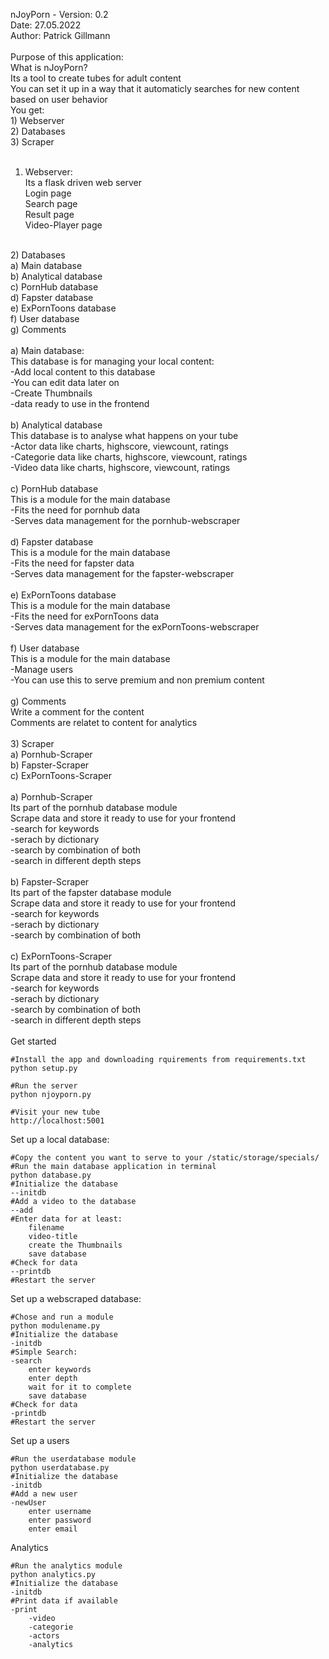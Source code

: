 nJoyPorn - Version: 0.2<br>
Date: 27.05.2022<br>
Author: Patrick Gillmann<br>
<br>
Purpose of this application:<br>
What is nJoyPorn?<br>
    Its a tool to create tubes for adult content<br>
    You can set it up in a way that it automaticly searches for new content based on user behavior<br>
    You get:<br>
        1) Webserver<br>
        2) Databases<br>
        3) Scraper<br>
<br>
1) Webserver:<br>
    Its a flask driven web server<br>
    Login page<br>
    Search page<br>
    Result page<br>
    Video-Player page<br>
<br>
2) Databases<br>
    a) Main database<br>
    b) Analytical database<br>
    c) PornHub database<br>
    d) Fapster database<br>
    e) ExPornToons database<br>
    f) User database<br>
    g) Comments<br>
<br>
    a) Main database:<br>
        This database is for managing your local content:<br>
        -Add local content to this database<br>
        -You can edit data later on<br>
        -Create Thumbnails<br>
        -data ready to use in the frontend<br>
<br>
    b) Analytical database<br>
        This database is to analyse what happens on your tube<br>
        -Actor data like charts, highscore, viewcount, ratings<br>
        -Categorie data like charts, highscore, viewcount, ratings<br>
        -Video data like charts, highscore, viewcount, ratings<br>
    <br>
    c) PornHub database<br>
        This is a module for the main database<br>
        -Fits the need for pornhub data<br>
        -Serves data management for the pornhub-webscraper<br>
    <br>
    d) Fapster database<br>
        This is a module for the main database<br>
        -Fits the need for fapster data<br>
        -Serves data management for the fapster-webscraper<br>
    <br>
    e) ExPornToons database<br>
        This is a module for the main database<br>
        -Fits the need for exPornToons data<br>
        -Serves data management for the exPornToons-webscraper <br>
    <br>
    f) User database<br>
        This is a module for the main database<br>
        -Manage users<br>
        -You can use this to serve premium and non premium content<br>
    <br>
    g) Comments<br>
        Write a comment for the content<br>
        Comments are relatet to content for analytics<br>
<br>
3) Scraper<br>
    a) Pornhub-Scraper<br>
    b) Fapster-Scraper<br>
    c) ExPornToons-Scraper<br>
    <br>
    a) Pornhub-Scraper<br>
        Its part of the pornhub database module<br>
        Scrape data and store it ready to use for your frontend<br>
        -search for keywords<br>
        -serach by dictionary<br>
        -search by combination of both<br>
        -search in different depth steps<br>
    <br>
    b) Fapster-Scraper<br>
        Its part of the fapster database module<br>
        Scrape data and store it ready to use for your frontend<br>
        -search for keywords<br>
        -serach by dictionary<br>
        -search by combination of both<br>
   <br>
    c) ExPornToons-Scraper<br>
        Its part of the pornhub database module<br>
        Scrape data and store it ready to use for your frontend<br>
        -search for keywords<br>
        -serach by dictionary<br>
        -search by combination of both<br>
        -search in different depth steps<br>
<br>
Get started

    #Install the app and downloading rquirements from requirements.txt
    python setup.py

    #Run the server
    python njoyporn.py

    #Visit your new tube
    http://localhost:5001

Set up a local database:

    #Copy the content you want to serve to your /static/storage/specials/
    #Run the main database application in terminal
    python database.py
    #Initialize the database
    --initdb
    #Add a video to the database
    --add
    #Enter data for at least:
        filename
        video-title
        create the Thumbnails
        save database
    #Check for data
    --printdb
    #Restart the server

Set up a webscraped database:

    #Chose and run a module
    python modulename.py
    #Initialize the database
    -initdb
    #Simple Search:
    -search
        enter keywords
        enter depth
        wait for it to complete
        save database
    #Check for data
    -printdb
    #Restart the server

Set up a users

    #Run the userdatabase module
    python userdatabase.py
    #Initialize the database
    -initdb
    #Add a new user
    -newUser
        enter username
        enter password
        enter email

Analytics

    #Run the analytics module
    python analytics.py
    #Initialize the database
    -initdb
    #Print data if available
    -print
        -video
        -categorie
        -actors
        -analytics
